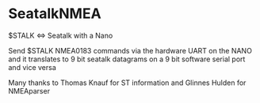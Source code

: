 # SeatalkNMEA
$STALK &lt;=> Seatalk with a Nano

Send $STALK NMEA0183 commands via the hardware UART on the NANO and it translates to 9 bit seatalk datagrams on a 9 bit software serial port and vice versa

Many thanks to Thomas Knauf for ST information and Glinnes Hulden for NMEAparser

